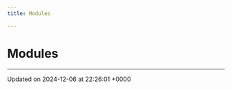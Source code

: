 ```yaml
---
title: Modules

---
```


# Modules







-------------------------------

Updated on 2024-12-06 at 22:26:01 +0000

